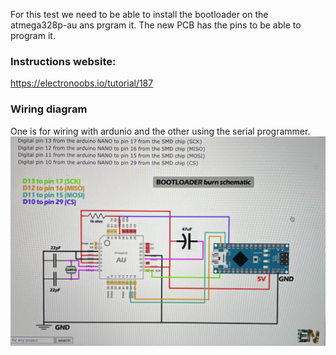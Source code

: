 For this test we need to be able to install the bootloader on the atmega328p-au ans prgram it. The new PCB has the pins to be able to program it.

### Instructions website:
https://electronoobs.io/tutorial/187

### Wiring diagram
One is for wiring with ardunio and the other using the serial programmer.
![Wiring Breadboard](images/1.png)

